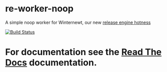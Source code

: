 re-worker-noop
====================

A simple noop worker for Winternewt, our new [release engine hotness](https://github.com/RHInception/?query=re-)

[![Build Status](https://api.travis-ci.org/RHInception/re-worker-noop.png)](https://travis-ci.org/RHInception/re-worker-{{worker_name}}/)

# For documentation see the [Read The Docs](http://release-engine.readthedocs.org/en/latest/workers/reworkernoop.html) documentation.
